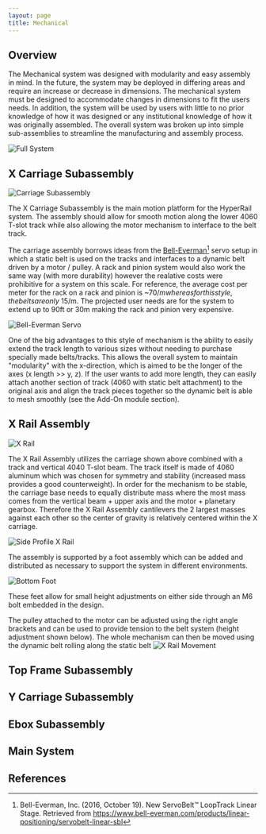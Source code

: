 ```yaml
---
layout: page
title: Mechanical
---
```


## Overview 

The Mechanical system was designed with modularity and easy assembly in mind. In the future, the system may be deployed in differing areas and require an increase or decrease in dimensions. The mechanical system must be designed to accommodate changes in dimensions to fit the users needs. In addition, the system will be used by users with little to no prior knowledge of how it was designed or any institutional knowledge of how it was originally assembled. The overall system was broken up into simple sub-assemblies to streamline the manufacturing and assembly process. 

![Full System](https://raw.githubusercontent.com/Jbruslind/Jbruslind.github.io/main/assets/Mechanical_assets/FullSystem.png "Full System")

## X Carriage Subassembly

![Carriage Subassembly](https://raw.githubusercontent.com/Jbruslind/Jbruslind.github.io/main/assets/Mechanical_assets/Carriage_Assembly.png "Carriage Subassembly")

The X Carriage Subassembly is the main motion platform for the HyperRail system. The assembly should allow for smooth motion along the lower 4060 T-slot track while also allowing the motor mechanism to interface to the belt track. 

The carriage assembly borrows ideas from the [Bell-Everman](https://www.bell-everman.com/products/linear-positioning/servobelt-linear-sbl)[^1] servo setup in which a static belt is used on the tracks and interfaces to a dynamic belt driven by a motor / pulley. A rack and pinion system would also work the same way (with more durability) however the realative costs were prohibitive for a system on this scale. For reference, the average cost per meter for the rack on a rack and pinion is ~$70/m whereas for this style, the belts are only ~$15/m. The projected user needs are for the system to extend up to 90ft or 30m making the rack and pinion very expensive. 

![Bell-Everman Servo](https://raw.githubusercontent.com/Jbruslind/Jbruslind.github.io/main/assets/Mechanical_assets/BellEverMan.jpg "Bell Everman Servo")

One of the big advantages to this style of mechanism is the ability to easily extend the track length to various sizes without needing to purchase specially made belts/tracks. This allows the overall system to maintain "modularity" with the x-direction, which is aimed to be the longer of the axes (x length >> y, z). If the user wants to add more length, they can easily attach another section of track (4060 with static belt attachment) to the original axis and align the track pieces together so the dynamic belt is able to mesh smoothly (see the Add-On module section). 

## X Rail Assembly

![X Rail](https://raw.githubusercontent.com/Jbruslind/Jbruslind.github.io/main/assets/Mechanical_assets/Side_Rail_Assembly.png)

The X Rail Assembly utilizes the carriage shown above combined with a track and vertical 4040 T-slot beam. The track itself is made of 4060 aluminum which was chosen for symmetry and stability (increased mass provides a good counterweight). In order for the mechanism to be stable, the carriage base needs to equally distribute mass where the most mass comes from the vertical beam + upper axis and the motor + planetary gearbox. Therefore the X Rail Assembly cantilevers the 2 largest masses against each other so the center of gravity is relatively centered within the X carriage.

![Side Profile X Rail](https://raw.githubusercontent.com/Jbruslind/Jbruslind.github.io/main/assets/Mechanical_assets/Side_Rail_Side_Assembly.png)

The assembly is supported by a foot assembly which can be added and distributed as necessary to support the system in different environments. 

![Bottom Foot](https://raw.githubusercontent.com/Jbruslind/Jbruslind.github.io/main/assets/Mechanical_assets/BottomFoot.png)

These feet allow for small height adjustments on either side through an M6 bolt embedded in the design.

The pulley attached to the motor can be adjusted using the right angle brackets and can be used to provide tension to the belt system (height adjustment shown below). The whole mechanism can then be moved using the dynamic belt rolling along the static belt 
![X Rail Movement](https://raw.githubusercontent.com/Jbruslind/Jbruslind.github.io/main/assets/Mechanical_assets/MotorAdjust_Movement.gif)

## Top Frame Subassembly

## Y Carriage Subassembly

## Ebox Subassembly

## Main System

## References
[^1]: Bell-Everman, Inc. (2016, October 19). New ServoBelt™ LoopTrack Linear Stage. Retrieved from https://www.bell-everman.com/products/linear-positioning/servobelt-linear-sbl